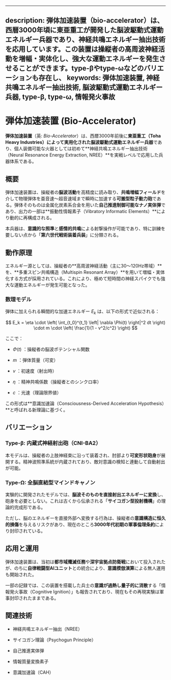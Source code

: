 ----------
description: 弾体加速装置（bio-accelerator）は、西暦3000年頃に東亜重工が開発した脳波駆動式運動エネルギー兵器であり、神経共鳴エネルギー抽出技術を応用しています。この装置は操縦者の高周波神経活動を増幅・実体化し、強大な運動エネルギーを発生させることができます。type-βやtype-ωなどのバリエーションも存在し、
keywords: 弾体加速装置, 神経共鳴エネルギー抽出技術, 脳波駆動式運動エネルギー兵器, type-β, type-ω, 情報発火事故
----------


弾体加速装置 (Bio-Accelerator)
========================

**弾体加速装置**（英: _Bio-Accelerator_）は、西暦3000年前後に**東亜重工（Toha Heavy Industries）**によって実用化された**脳波駆動式運動エネルギー兵器**であり、個人装備可能な火器としては初めて\*\*神経共鳴エネルギー抽出技術（Neural Resonance Energy Extraction, NREE）\*\*を実戦レベルで応用した兵器体系である。

概要
--

弾体加速装置は、操縦者の**脳波活動**を高精度に読み取り、**共鳴増幅フィールド**を介して物理弾体を亜音速〜超音速域まで瞬時に加速する**可搬型粒子動力砲**である。弾体そのものは金属化炭素系合金を用いた**自己推進制御可能なナノ実体弾**であり、出力の一部は\*\*振動性情報素子（Vibratory Informatic Elements）\*\*により動的に再構成される。

本兵器は、**意識的な照準**と**感情的共鳴**による射撃操作が可能であり、特に訓練を要しない点から「**第六世代戦術装着兵装**」に分類される。

動作原理
----

エネルギー源としては、操縦者の\*\*高周波神経活動（主に30〜120Hz帯域）\*\*を、\*\*多重スピン共鳴構造（Multispin Resonant Array）\*\*を用いて増幅・実体化する方式が採用されている。これにより、極めて短時間の神経スパイクでも強大な運動エネルギーが発生可能となった。

### 数理モデル

弾体に加えられる瞬間的な加速エネルギー  $E_k$  は、以下の形式で近似される：

$$
E_k = \eta \cdot \left( \int_{t_0}^{t_1} \left| \nabla \Phi(t) \right|^2 dt \right) \cdot m \cdot \left( \frac{1}{1 - v^2/c^2} \right)
$$

ここで：

*    $\Phi(t)$ ：操縦者の脳波ポテンシャル関数
    
*    $m$ ：弾体質量（可変）
    
*    $v$ ：初速度（射出時）
    
*    $\eta$ ：精神共鳴係数（操縦者とのシンクロ率）
    
*    $c$ ：光速（理論限界値）
    

この形式は\*\*意識加速論（Consciousness-Derived Acceleration Hypothesis）\*\*と呼ばれる新理論に基づく。

バリエーション
-------

### Type-β: 内蔵式神経射出砲（CNI-BA2）

本モデルは、操縦者の上肢神経束に沿って装着され、肘部より**可変形状砲身**が展開する。精神波照準系統が内蔵されており、敵対意識の検知と連動して自動射出が可能。

### Type-Ω: 全脳直結型マインドキャノン

実験的に開発されたモデルでは、**脳波そのものを直接射出エネルギーに変換**し、砲身を必要としない。これは古くから伝承される「**サイコガン型投射機構**」の理論的完成形である。

ただし、脳のエネルギーを直接外部へ変換する行為は、操縦者の**意識構造に恒久的損傷**を与えるリスクがあり、現在のところ**3000年代初期の軍事倫理条約**により封印されている。

応用と運用
-----

弾体加速装置は、当初は**都市域殲滅任務**や**深宇宙拠点防衛戦**において投入されたが、のちに**自律戦闘型AIユニット**との統合により、**意識模倣演算**による無人運用も開始された。

一部の記録では、この装置を搭載した兵士の**意識が過熱し量子的に消散**する「情報発火事故（Cognitive Ignition）」も報告されており、現在もその再現実験は軍事封印されたままである。

関連技術
----

*   神経共鳴エネルギー抽出（NREE）
    
*   サイコガン理論（Psychogun Principle）
    
*   自己推進実体弾
    
*   情報質量変換素子
    
*   意識加速論（CAH）